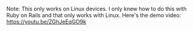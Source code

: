 Note: This only works on Linux devices. I only knew how to do this with Ruby on Rails and that only works with Linux. 
Here's the demo video: https://youtu.be/ZGhJeEqGO9k
